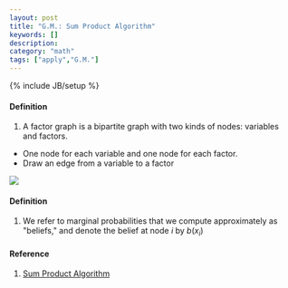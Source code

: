 ```yaml
---
layout: post
title: "G.M.: Sum Product Algorithm"
keywords: [] 
description: 
category: "math"
tags: ["apply","G.M."]
---
```

{% include JB/setup %}


#### Definition
1. A factor graph is a bipartite graph with two kinds of nodes: variables and factors.
- One node for each variable and one node for each factor.
- Draw an edge from a variable to a factor



<img src="{{IMAGE_PATH}}/graphical_model/example_of_factor_graph.png" height="" width="" />

#### Definition
1. We refer to marginal probabilities that we compute approximately as
   "beliefs," and denote the belief at node $i$ by $b(x_i)$




#### Reference
1. [Sum Product Algorithm](https://www.youtube.com/watch?v=8H5LJVgtzsg)

